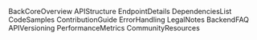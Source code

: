 BackCoreOverview
APIStructure
EndpointDetails
DependenciesList
CodeSamples
ContributionGuide
ErrorHandling
LegalNotes
BackendFAQ
APIVersioning
PerformanceMetrics
CommunityResources

